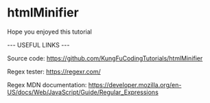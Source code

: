 # htmlMinifier
Hope you enjoyed this tutorial

--- USEFUL LINKS ---


Source code:
https://github.com/KungFuCodingTutorials/htmlMinifier

Regex tester:
https://regexr.com/

Regex MDN documentation:
https://developer.mozilla.org/en-US/docs/Web/JavaScript/Guide/Regular_Expressions
